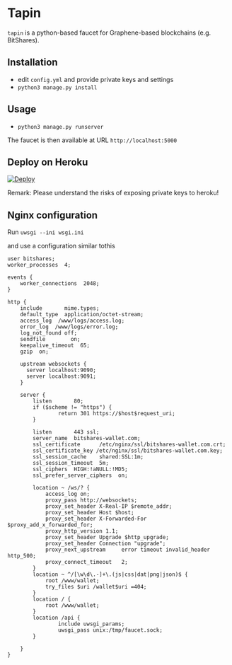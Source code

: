 # Tapin

`tapin` is a python-based faucet for Graphene-based blockchains (e.g.  BitShares).

## Installation

* edit `config.yml` and provide private keys and settings
* `python3 manage.py install`

## Usage

* `python3 manage.py runserver`

The faucet is then available at URL `http://localhost:5000`

## Deploy on Heroku

[![Deploy](https://www.herokucdn.com/deploy/button.svg)](https://heroku.com/deploy)

Remark: Please understand the risks of exposing private keys to heroku!

## Nginx configuration

Run `uwsgi --ini wsgi.ini`

and use a configuration similar tothis

```
user bitshares;
worker_processes  4;

events {
    worker_connections  2048;
}

http {
    include       mime.types;
    default_type  application/octet-stream;
    access_log  /www/logs/access.log;
    error_log  /www/logs/error.log;
    log_not_found off;
    sendfile        on;
    keepalive_timeout  65;
    gzip  on;

    upstream websockets {
      server localhost:9090;
      server localhost:9091;
    }

    server {
        listen       80;
        if ($scheme != "https") {
                return 301 https://$host$request_uri;
        }

        listen       443 ssl;
        server_name  bitshares-wallet.com;
        ssl_certificate      /etc/nginx/ssl/bitshares-wallet.com.crt;
        ssl_certificate_key /etc/nginx/ssl/bitshares-wallet.com.key;
        ssl_session_cache    shared:SSL:1m;
        ssl_session_timeout  5m;
        ssl_ciphers  HIGH:!aNULL:!MD5;
        ssl_prefer_server_ciphers  on;

        location ~ /ws/? {
            access_log on;
            proxy_pass http://websockets;
            proxy_set_header X-Real-IP $remote_addr;
            proxy_set_header Host $host;
            proxy_set_header X-Forwarded-For $proxy_add_x_forwarded_for;
            proxy_http_version 1.1;
            proxy_set_header Upgrade $http_upgrade;
            proxy_set_header Connection "upgrade";
            proxy_next_upstream     error timeout invalid_header http_500;
            proxy_connect_timeout   2;
        }
        location ~ ^/[\w\d\.-]+\.(js|css|dat|png|json)$ {
            root /www/wallet;
            try_files $uri /wallet$uri =404;
        }
        location / {
            root /www/wallet;
        }
        location /api {
                include uwsgi_params;
                uwsgi_pass unix:/tmp/faucet.sock;
        }

    }
}
```
